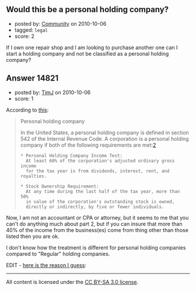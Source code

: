## Would this be a personal holding company?

- posted by: [Community](https://stackexchange.com/users/-1/-1-community) on 2010-10-06
- tagged: `legal`
- score: 2

If I own one repair shop and I am looking to purchase another one can I start a holding company and not be classified as a personal holding company?


## Answer 14821

- posted by: [TimJ](https://stackexchange.com/users/-1/1172-timj) on 2010-10-06
- score: 1

<p>According to <a href="http://en.wikipedia.org/wiki/Holding_company#Personal_holding_company" rel="nofollow">this</a>:</p>

<blockquote>
  <p>Personal holding company</p>
  
  <p>In the United States, a personal
  holding company is defined in section
  542 of the Internal Revenue Code. A
  corporation is a personal holding
  company if both of the following
  requirements are met:<a href="http://www.nysscpa.org/cpajournal/old/14469571.htm" rel="nofollow">2</a></p>

<pre><code>* Personal Holding Company Income Test: 
  At least 60% of the corporation's adjusted ordinary gross income 
  for the tax year is from dividends, interest, rent, and royalties.

* Stock Ownership Requirement:
  At any time during the last half of the tax year, more than 50% 
  in value of the corporation's outstanding stock is owned, 
  directly or indirectly, by five or fewer individuals.
</code></pre>
</blockquote>

<p>Now, I am not an accountant or CPA or attorney, but it seems to me that you can't do anything much about part 2, but if you can insure that more than 40% of the income from the business(es) come from thing other than those listed then you are ok.</p>

<p>I don't know how the treatment is different for personal holding companies compared to "Regular" holding companies.</p>

<p>EDIT - <a href="http://www.nysscpa.org/cpajournal/old/14469571.htm" rel="nofollow">here is the reason I guess</a>:</p>




---

All content is licensed under the [CC BY-SA 3.0 license](https://creativecommons.org/licenses/by-sa/3.0/).
